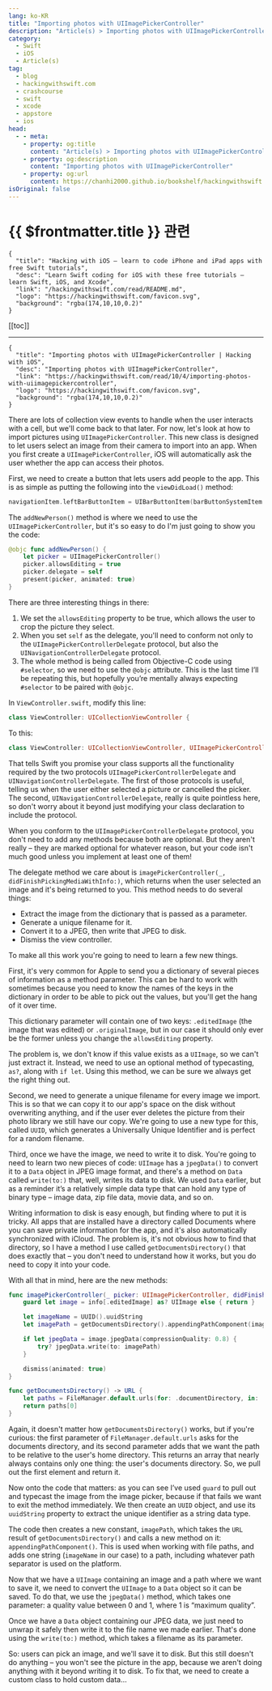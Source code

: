 ```yaml
---
lang: ko-KR
title: "Importing photos with UIImagePickerController"
description: "Article(s) > Importing photos with UIImagePickerController"
category:
  - Swift
  - iOS
  - Article(s)
tag: 
  - blog
  - hackingwithswift.com
  - crashcourse
  - swift
  - xcode
  - appstore
  - ios  
head:
  - - meta:
    - property: og:title
      content: "Article(s) > Importing photos with UIImagePickerController"
    - property: og:description
      content: "Importing photos with UIImagePickerController"
    - property: og:url
      content: https://chanhi2000.github.io/bookshelf/hackingwithswift.com/read/10/04-importing-photos-with-uiimagepickercontroller.html
isOriginal: false
---
```


# {{ $frontmatter.title }} 관련

```component VPCard
{
  "title": "Hacking with iOS – learn to code iPhone and iPad apps with free Swift tutorials",
  "desc": "Learn Swift coding for iOS with these free tutorials – learn Swift, iOS, and Xcode",
  "link": "/hackingwithswift.com/read/README.md",
  "logo": "https://hackingwithswift.com/favicon.svg",
  "background": "rgba(174,10,10,0.2)"
}
```

[[toc]]

---

```component VPCard
{
  "title": "Importing photos with UIImagePickerController | Hacking with iOS",
  "desc": "Importing photos with UIImagePickerController",
  "link": "https://hackingwithswift.com/read/10/4/importing-photos-with-uiimagepickercontroller",
  "logo": "https://hackingwithswift.com/favicon.svg",
  "background": "rgba(174,10,10,0.2)"
}
```

<VidStack src="youtube/ZiIQyPWc9UA" />

There are lots of collection view events to handle when the user interacts with a cell, but we'll come back to that later. For now, let's look at how to import pictures using `UIImagePickerController`. This new class is designed to let users select an image from their camera to import into an app. When you first create a `UIImagePickerController`, iOS will automatically ask the user whether the app can access their photos.

First, we need to create a button that lets users add people to the app. This is as simple as putting the following into the `viewDidLoad()` method:

```swift
navigationItem.leftBarButtonItem = UIBarButtonItem(barButtonSystemItem: .add, target: self, action: #selector(addNewPerson))
```

The `addNewPerson()` method is where we need to use the `UIImagePickerController`, but it's so easy to do I'm just going to show you the code:

```swift
@objc func addNewPerson() {
    let picker = UIImagePickerController()
    picker.allowsEditing = true
    picker.delegate = self
    present(picker, animated: true)
}
```

There are three interesting things in there:

1. We set the `allowsEditing` property to be true, which allows the user to crop the picture they select.
2. When you set `self` as the delegate, you'll need to conform not only to the `UIImagePickerControllerDelegate` protocol, but also the `UINavigationControllerDelegate` protocol.
3. The whole method is being called from Objective-C code using `#selector`, so we need to use the `@objc` attribute. This is the last time I’ll be repeating this, but hopefully you’re mentally always expecting `#selector` to be paired with `@objc`.

In <FontIcon icon="fa-brands fa-swift"/>`ViewController.swift`, modify this line:

```swift
class ViewController: UICollectionViewController {
```

To this:

```swift
class ViewController: UICollectionViewController, UIImagePickerControllerDelegate, UINavigationControllerDelegate {
```

That tells Swift you promise your class supports all the functionality required by the two protocols `UIImagePickerControllerDelegate` and `UINavigationControllerDelegate`. The first of those protocols is useful, telling us when the user either selected a picture or cancelled the picker. The second, `UINavigationControllerDelegate`, really is quite pointless here, so don't worry about it beyond just modifying your class declaration to include the protocol.

When you conform to the `UIImagePickerControllerDelegate` protocol, you don't need to add any methods because both are optional. But they aren't really – they are marked optional for whatever reason, but your code isn't much good unless you implement at least one of them!

The delegate method we care about is `imagePickerController(_, didFinishPickingMediaWithInfo:)`, which returns when the user selected an image and it's being returned to you. This method needs to do several things:

- Extract the image from the dictionary that is passed as a parameter.
- Generate a unique filename for it.
- Convert it to a JPEG, then write that JPEG to disk.
- Dismiss the view controller.

To make all this work you're going to need to learn a few new things.

First, it's very common for Apple to send you a dictionary of several pieces of information as a method parameter. This can be hard to work with sometimes because you need to know the names of the keys in the dictionary in order to be able to pick out the values, but you'll get the hang of it over time.

This dictionary parameter will contain one of two keys: `.editedImage` (the image that was edited) or `.originalImage`, but in our case it should only ever be the former unless you change the `allowsEditing` property.

The problem is, we don't know if this value exists as a `UIImage`, so we can't just extract it. Instead, we need to use an optional method of typecasting, `as?`, along with `if let`. Using this method, we can be sure we always get the right thing out.

Second, we need to generate a unique filename for every image we import. This is so that we can copy it to our app's space on the disk without overwriting anything, and if the user ever deletes the picture from their photo library we still have our copy. We're going to use a new type for this, called `UUID`, which generates a Universally Unique Identifier and is perfect for a random filename.

Third, once we have the image, we need to write it to disk. You're going to need to learn two new pieces of code: `UIImage` has a `jpegData()` to convert it to a `Data` object in JPEG image format, and there's a method on `Data` called `write(to:)` that, well, writes its data to disk. We used `Data` earlier, but as a reminder it’s a relatively simple data type that can hold any type of binary type – image data, zip file data, movie data, and so on.

Writing information to disk is easy enough, but finding where to put it is tricky. All apps that are installed have a directory called Documents where you can save private information for the app, and it's also automatically synchronized with iCloud. The problem is, it's not obvious how to find that directory, so I have a method I use called `getDocumentsDirectory()` that does exactly that – you don't need to understand how it works, but you do need to copy it into your code.

With all that in mind, here are the new methods:

```swift
func imagePickerController(_ picker: UIImagePickerController, didFinishPickingMediaWithInfo info: [UIImagePickerController.InfoKey : Any]) {
    guard let image = info[.editedImage] as? UIImage else { return }

    let imageName = UUID().uuidString
    let imagePath = getDocumentsDirectory().appendingPathComponent(imageName)

    if let jpegData = image.jpegData(compressionQuality: 0.8) {
        try? jpegData.write(to: imagePath)
    }

    dismiss(animated: true)
}

func getDocumentsDirectory() -> URL {
    let paths = FileManager.default.urls(for: .documentDirectory, in: .userDomainMask)
    return paths[0]
}
```

Again, it doesn't matter how `getDocumentsDirectory()` works, but if you're curious: the first parameter of `FileManager.default.urls` asks for the documents directory, and its second parameter adds that we want the path to be relative to the user's home directory. This returns an array that nearly always contains only one thing: the user's documents directory. So, we pull out the first element and return it.

Now onto the code that matters: as you can see I’ve used `guard` to pull out and typecast the image from the image picker, because if that fails we want to exit the method immediately. We then create an `UUID` object, and use its `uuidString` property to extract the unique identifier as a string data type.

The code then creates a new constant, `imagePath`, which takes the `URL` result of `getDocumentsDirectory()` and calls a new method on it: `appendingPathComponent()`. This is used when working with file paths, and adds one string (`imageName` in our case) to a path, including whatever path separator is used on the platform.

Now that we have a `UIImage` containing an image and a path where we want to save it, we need to convert the `UIImage` to a `Data` object so it can be saved. To do that, we use the `jpegData()` method, which takes one parameter: a quality value between 0 and 1, where 1 is “maximum quality”.

Once we have a `Data` object containing our JPEG data, we just need to unwrap it safely then write it to the file name we made earlier. That's done using the `write(to:)` method, which takes a filename as its parameter.

So: users can pick an image, and we'll save it to disk. But this still doesn't do anything – you won't see the picture in the app, because we aren't doing anything with it beyond writing it to disk. To fix that, we need to create a custom class to hold custom data…

